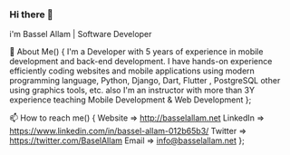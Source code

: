 ### Hi there 👋
i'm Bassel Allam | Software Developer

💬 About Me() {
  I'm a Developer with 5 years of experience in mobile development and back-end development. I have hands-on experience efficiently coding websites and mobile    applications using modern programming language, Python, Django, Dart, Flutter , PostgreSQL other using graphics tools, etc.
  also I'm an instructor with more than 3Y experience teaching Mobile Development & Web Development 
};

📫 How to reach me() {
  Website => http://basselallam.net
  LinkedIn => https://www.linkedin.com/in/bassel-allam-012b65b3/
  Twitter => https://twitter.com/BaselAllam
  Email => info@basselallam.net
};
